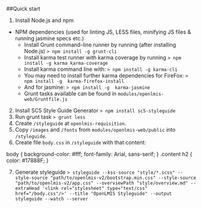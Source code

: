 ##Quick start

1. Install Node.js and npm

- NPM dependencies (used for linting JS, LESS files, minifying JS files & running jasmine specs etc.)
  * Install Grunt command-line runner by running (after installing Node.js)
    `> npm install -g grunt-cli`
  * Install karma test runner with karma coverage by running
    `> npm install -g karma karma-coverage`
  * Install karma command line with:
    `> npm install -g karma-cli`
  * You may need to install further karma dependencies for FireFox:
    `> npm install -g  karma-firefox-install`
  * And for jasmine:
    `> npm install -g  karma-jasmine`
  * Grunt tasks available can be found in `modules/openlmis-web/Gruntfile.js`

2. Install SC5 Style Guide Generator
   `> npm install sc5-styleguide`
3. Run grunt task
   `> grunt less`
4. Create `/styleguide` at `openlmis-requisition`.
5. Copy `/images` and `/fonts` from `modules/openlmis-web/public` into `/styleguide`.
6. Create file `body.css` in `/styleguide` with that content:

  body {
    background-color: #fff;
    font-family: Arial, sans-serif;
  }
  .content h2 {
    color: #17888F;
  }

7. Generate styleguide
   `> styleguide --kss-source "style/*.scss" --style-source "path/to/openlmis-v2/bootstrap.min.css" --style-source "path/to/openlmis-v2/app.css" --overviewPath "style/overview.md" --extraHead '<link rel="stylesheet" type="text/css" href="/body.css"/>' --title "OpenLMIS Styleguide" --output styleguide --watch --server`

